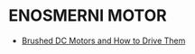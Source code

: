 # ENOSMERNI MOTOR


- [Brushed DC Motors and How to Drive Them](https://www.youtube.com/watch?v=yO9xIVv8ryc)
